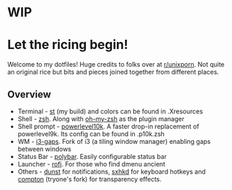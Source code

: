 # WIP

# Let the ricing begin!

Welcome to my dotfiles! Huge credits to folks over at [r/unixporn](https://www.reddit.com/r/unixporn/). Not quite an original rice but bits and pieces joined together from different places.

## Overview

- Terminal - [st](https://github.com/PrayagS/st) (my build) and colors can be found in .Xresources
- Shell - [zsh](http://zsh.sourceforge.net/). Along with [oh-my-zsh](https://github.com/robbyrussell/oh-my-zsh) as the plugin manager
- Shell prompt - [powerlevel10k](https://github.com/romkatv/powerlevel10k). A faster drop-in replacement of powerlevel9k. Its config can be found in .p10k.zsh
- WM - [i3-gaps](https://github.com/Airblader/i3). Fork of i3 (a tiling window manager) enabling gaps between windows
- Status Bar - [polybar](https://github.com/polybar/polybar). Easily configurable status bar
- Launcher - [rofi](https://github.com/davatorium/rofi). For those who find dmenu ancient
- Others - [dunst](https://dunst-project.org/) for notifications, [sxhkd](https://github.com/baskerville/sxhkd) for keyboard hotkeys and [compton](https://github.com/tryone144/compton) (tryone's fork) for transparency effects.


